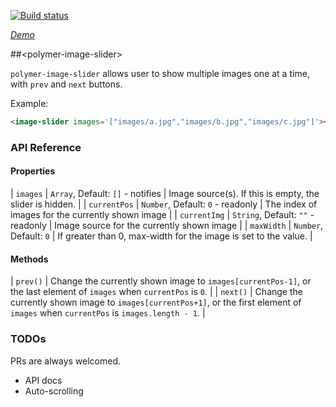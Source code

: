 [![Build status](https://travis-ci.org/philipjkim/polymer-image-slider.svg?branch=master)](https://travis-ci.org/philipjkim/polymer-image-slider)

_[Demo](https://philipjkim.github.io/)_


##&lt;polymer-image-slider&gt;

`polymer-image-slider` allows user to show multiple images one at a time, with `prev` and `next` buttons.

Example:

```html
<image-slider images='["images/a.jpg","images/b.jpg","images/c.jpg"]'></image-slider>
```


### API Reference

#### Properties

| `images` | `Array`, Default: `[]` - notifies | Image source(s). If this is empty, the slider is hidden. |
| `currentPos` | `Number`, Default: `0` - readonly | The index of images for the currently shown image |
| `currentImg` | `String`, Default: `""` - readonly | Image source for the currently shown image |
| `maxWidth` | `Number`, Default: `0` | If greater than 0, max-width for the image is set to the value. |

#### Methods

| `prev()` | Change the currently shown image to `images[currentPos-1]`, or the last element of `images` when `currentPos` is `0`. |
| `next()` | Change the currently shown image to `images[currentPos+1]`, or the first element of `images` when `currentPos` is `images.length - 1`. |


### TODOs

PRs are always welcomed.

- API docs
- Auto-scrolling
